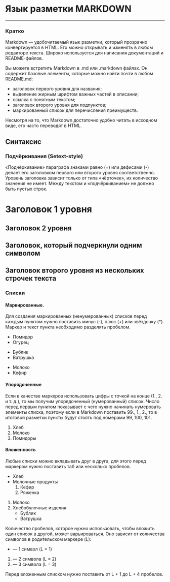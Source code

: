 # Язык разметки MARKDOWN
---
### Кратко

Markdown — удобочитаемый язык разметки, который прозрачно конвертируется в HTML. Его можно открывать и изменять в любом редакторе текста. Широко используется для написания документаций и README-файлов.

Вы можете встретить Markdown в .md или .markdown файлах. Он содержит базовые элементы, которые можно найти почти в любом README.md:

- заголовок первого уровня для названия;
- выделение жирным шрифтом важных частей в описании;
- ссылка с понятным текстом;
- заголовок второго уровня для подпунктов;
- маркированный список для перечисления преимуществ.

Несмотря на то, что Markdown достаточно удобно читать в исходном виде, его часто переводят в HTML.

## Синтаксис

### Подчёркивания (Setext-style) 

«Подчёркивание» параграфа знаками равно (=) или дефисами (-) делает его заголовком первого или второго уровня соответственно. Уровень заголовка зависит только от типа «чёрточек», их количество значения не имеет. Между текстом и «подчёркиванием» не должно быть пустых строк.

Заголовок 1 уровня
==================

Заголовок 2 уровня
------------------

Заголовок, который подчеркнули одним символом
-

Заголовок второго
уровня из нескольких
строчек текста
------------------

### Списки 

#### Маркированные.
Для создания маркированных (ненумерованных) списков перед каждым пунктом нужно поставить минус (-), плюс (+) или звёздочку (*). Маркер и текст пункта необходимо разделять пробелом.

- Помидор
- Огурец

+ Бублик
+ Ватрушка

* Молоко
* Кефир

#### Упорядоченные

Если в качестве маркеров использовать цифры c точкой на конце (1., 2. и т. д.), то мы получим упорядоченный (нумерованный) список. Число перед первым пунктом показывает с чего нужно начинать нумеровать элементы списка, поэтому если в Markdown поставить 99., 1., 2., то в итоговой разметки пункты будут стоять под номерами 99, 100, 101.

1. Хлеб
2. Молоко
3. Помидоры

#### Вложенность 

Любые списки можно вкладывать друг в друга, для этого перед маркером нужно поставить таб или несколько пробелов.

+ Хлеб
+ Молочные продукты
  1. Кефир
  2. Ряженка

1. Молоко
2. Хлебобулочные изделия
    + Бублик
    + Ватрушка

Количество пробелов, которое нужно использовать, чтобы вложить один список в другой, может варьироваться. Оно зависит от количества символов в родительском маркере (L):

+ — 1 символ (L = 1)
1. — 2 символа (L = 2)
99. — 3 символа (L = 3)

Перед вложенным списком нужно поставить от L + 1 до L + 4 пробелов.
